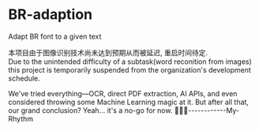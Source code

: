 # BR-adaption
Adapt BR font to a given text

本项目由于图像识别技术尚未达到预期从而被延迟, 重启时间待定. <br>
Due to the unintended difficulty of a subtask(word reconition from images) this project is temporarily suspended from the organization's development schedule.

We've tried everything—OCR, direct PDF extraction, AI APIs, and even considered throwing some Machine Learning magic at it. But after all that, our grand conclusion? Yeah... it's a no-go for now. 🚀🤷‍♂️------------My-Rhythm
